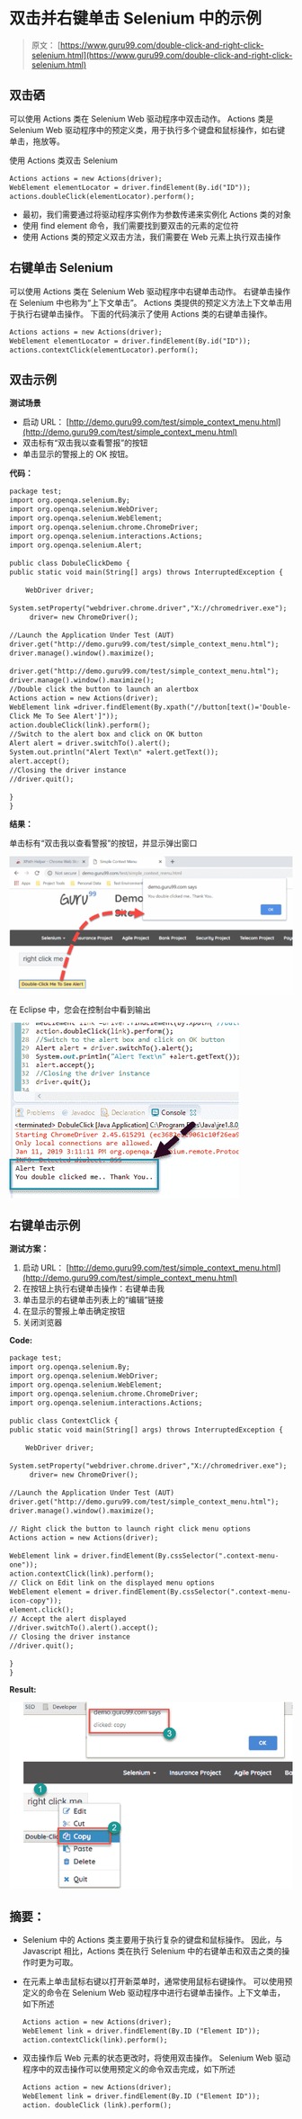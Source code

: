 # 双击并右键单击 Selenium 中的示例

> 原文： [https://www.guru99.com/double-click-and-right-click-selenium.html](https://www.guru99.com/double-click-and-right-click-selenium.html)

## 双击硒

可以使用 Actions 类在 Selenium Web 驱动程序中双击动作。 Actions 类是 Selenium Web 驱动程序中的预定义类，用于执行多个键盘和鼠标操作，如右键单击，拖放等。

使用 Actions 类双击 Selenium

```
Actions actions = new Actions(driver);
WebElement elementLocator = driver.findElement(By.id("ID"));
actions.doubleClick(elementLocator).perform();

```

*   最初，我们需要通过将驱动程序实例作为参数传递来实例化 Actions 类的对象
*   使用 find element 命令，我们需要找到要双击的元素的定位符
*   使用 Actions 类的预定义双击方法，我们需要在 Web 元素上执行双击操作

## 右键单击 Selenium

可以使用 Actions 类在 Selenium Web 驱动程序中右键单击动作。 右键单击操作在 Selenium 中也称为“上下文单击”。 Actions 类提供的预定义方法上下文单击用于执行右键单击操作。 下面的代码演示了使用 Actions 类的右键单击操作。

```
Actions actions = new Actions(driver);
WebElement elementLocator = driver.findElement(By.id("ID"));
actions.contextClick(elementLocator).perform();

```

## 双击示例

**测试场景**

*   启动 URL： [http://demo.guru99.com/test/simple_context_menu.html](http://demo.guru99.com/test/simple_context_menu.html)
*   双击标有“双击我以查看警报”的按钮
*   单击显示的警报上的 OK 按钮。

**代码：**

```
package test;
import org.openqa.selenium.By;
import org.openqa.selenium.WebDriver;
import org.openqa.selenium.WebElement;
import org.openqa.selenium.chrome.ChromeDriver;
import org.openqa.selenium.interactions.Actions;
import org.openqa.selenium.Alert;

public class DobuleClickDemo {
public static void main(String[] args) throws InterruptedException {

	WebDriver driver;
	System.setProperty("webdriver.chrome.driver","X://chromedriver.exe");
	 driver= new ChromeDriver();

//Launch the Application Under Test (AUT)
driver.get("http://demo.guru99.com/test/simple_context_menu.html");
driver.manage().window().maximize();

driver.get("http://demo.guru99.com/test/simple_context_menu.html");
driver.manage().window().maximize();
//Double click the button to launch an alertbox
Actions action = new Actions(driver);
WebElement link =driver.findElement(By.xpath("//button[text()='Double-Click Me To See Alert']"));
action.doubleClick(link).perform();
//Switch to the alert box and click on OK button
Alert alert = driver.switchTo().alert();
System.out.println("Alert Text\n" +alert.getText());
alert.accept();
//Closing the driver instance
//driver.quit();

}
}

```

**结果：**

单击标有“双击我以查看警报”的按钮，并显示弹出窗口

![](img/54184e6c1c92635b4ff5d5a7cc86f80f.png)

在 Eclipse 中，您会在控制台中看到输出

![](img/7355d0b46d655bcbb677729cdac34d6b.png)

## 右键单击示例

**测试方案：**

1.  启动 URL： [http://demo.guru99.com/test/simple_context_menu.html](http://demo.guru99.com/test/simple_context_menu.html)
2.  在按钮上执行右键单击操作：右键单击我
3.  单击显示的右键单击列表上的“编辑”链接
4.  在显示的警报上单击确定按钮
5.  关闭浏览器

**Code:**

```
package test;
import org.openqa.selenium.By;
import org.openqa.selenium.WebDriver;
import org.openqa.selenium.WebElement;
import org.openqa.selenium.chrome.ChromeDriver;
import org.openqa.selenium.interactions.Actions;

public class ContextClick {
public static void main(String[] args) throws InterruptedException {

	WebDriver driver;
	System.setProperty("webdriver.chrome.driver","X://chromedriver.exe");
	 driver= new ChromeDriver();

//Launch the Application Under Test (AUT)
driver.get("http://demo.guru99.com/test/simple_context_menu.html");
driver.manage().window().maximize();

// Right click the button to launch right click menu options
Actions action = new Actions(driver);

WebElement link = driver.findElement(By.cssSelector(".context-menu-one"));
action.contextClick(link).perform();
// Click on Edit link on the displayed menu options
WebElement element = driver.findElement(By.cssSelector(".context-menu-icon-copy"));
element.click();
// Accept the alert displayed
//driver.switchTo().alert().accept();
// Closing the driver instance
//driver.quit();

}
}

```

**Result:**

[![](img/7c68d9afdf9de7c359a7c7bcf3258d7f.png) ](/images/1/011119_1109_Doubleclick3.png) 

## 摘要：

*   Selenium 中的 Actions 类主要用于执行复杂的键盘和鼠标操作。 因此，与 Javascript 相比，Actions 类在执行 Selenium 中的右键单击和双击之类的操作时更为可取。
*   在元素上单击鼠标右键以打开新菜单时，通常使用鼠标右键操作。 可以使用预定义的命令在 Selenium Web 驱动程序中进行右键单击操作。上下文单击，如下所述

    ```
    Actions action = new Actions(driver);
    WebElement link = driver.findElement(By.ID ("Element ID"));
    action.contextClick(link).perform();

    ```

*   双击操作后 Web 元素的状态更改时，将使用双击操作。 Selenium Web 驱动程序中的双击操作可以使用预定义的命令双击完成，如下所述

    ```
    Actions action = new Actions(driver);
    WebElement link = driver.findElement(By.ID ("Element ID"));
    action. doubleClick (link).perform();

    ```